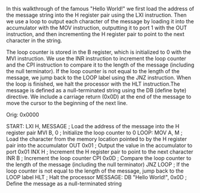 In this walkthrough of the famous "Hello World!" we first load the address of the message string into the H register pair using the LXI instruction. 
Then we use a loop to output each character of the message by loading it into the accumulator with the MOV instruction, outputting it to port 1 with
the OUT instruction, and then incrementing the H register pair to point to the next character in the string.

The loop counter is stored in the B register, which is initialized to 0 with the MVI instruction. We use the INR instruction to increment the loop
counter and the CPI instruction to compare it to the length of the message (including the null terminator). If the loop counter is not equal to the
length of the message, we jump back to the LOOP label using the JNZ instruction. When the loop is finished, we halt the processor with the HLT
instruction.The message is defined as a null-terminated string using the DB (define byte) directive. We include a carriage return (0x0D) at the end
of the message to move the cursor to the beginning of the next line.

Orig: 0x0000

START:  LXI H, MESSAGE ; Load the address of the message into the H register pair
        MVI B, 0       ; Initialize the loop counter to 0
LOOP:   MOV A, M       ; Load the character from the memory location pointed to by the H register pair into the accumulator
        OUT 0x01       ; Output the value in the accumulator to port 0x01
        INX H          ; Increment the H register pair to point to the next character
        INR B          ; Increment the loop counter
        CPI 0x0D       ; Compare the loop counter to the length of the message (including the null terminator)
        JNZ LOOP       ; If the loop counter is not equal to the length of the message, jump back to the LOOP label
        HLT            ; Halt the processor
MESSAGE:
        DB "Hello World!", 0x0D  ; Define the message as a null-terminated string
